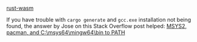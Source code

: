 [rust-wasm](https://rustwasm.github.io/docs/book/introduction.html#rust--and-webassembly-)

If you have trouble with `cargo generate` and `gcc.exe` installation not being found, the answer by Jose on this Stack Overflow post helped:
[MSYS2, pacman, and C:\msys64\mingw64\bin to PATH](https://stackoverflow.com/questions/61645963/cant-install-cargo-binutils-library-failed-to-find-tool-is-gcc-exe-installe)
